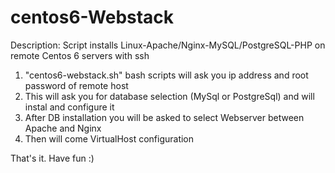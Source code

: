 # centos6-Webstack
Description:
Script installs Linux-Apache/Nginx-MySQL/PostgreSQL-PHP on remote Centos 6 servers with ssh
1. "centos6-webstack.sh" bash scripts will ask you ip address and root password of remote host
2. This will ask you for database selection (MySql or PostgreSql) and will instal and configure it
3. After DB installation you will be asked to select Webserver between Apache and Nginx
4. Then will come VirtualHost configuration

That's it. Have fun :)
